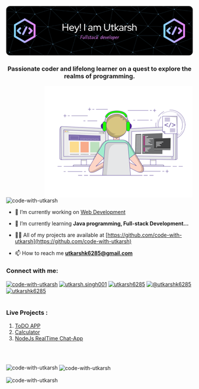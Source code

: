 <div align="center"> <img src="https://github.com/code-with-utkarsh/code-with-utkarsh/blob/main/github-header-image.png"> </div>
<h3 align="center">Passionate coder and lifelong learner on a quest to explore the realms of programming.</h3>
<img align="right" alt="Coding" width="400" src="https://raw.githubusercontent.com/devSouvik/devSouvik/master/gif3.gif">

<p align="left"> <img src="https://komarev.com/ghpvc/?username=code-with-utkarsh&label=Profile%20views&color=0e75b6&style=flat" alt="code-with-utkarsh" /> </p>

- 🔭 I’m currently working on [Web Development](https://github.com/code-with-utkarsh/)

- 🌱 I’m currently learning **Java programming, Full-stack Development...**

- 👨‍💻 All of my projects are available at [https://github.com/code-with-utkarsh](https://github.com/code-with-utkarsh)

- 📫 How to reach me **utkarshk6285@gmail.com**

<h3 align="left">Connect with me:</h3>
<p align="left">
<a href="https://linkedin.com/in/utkarsh-7a0127251" target="blank"><img align="center" src="https://raw.githubusercontent.com/rahuldkjain/github-profile-readme-generator/master/src/images/icons/Social/linked-in-alt.svg" alt="code-with-utkarsh" height="30" width="40" /></a>
<a href="https://instagram.com/utkarsh.singh001" target="blank"><img align="center" src="https://raw.githubusercontent.com/rahuldkjain/github-profile-readme-generator/master/src/images/icons/Social/instagram.svg" alt="utkarsh.singh001" height="30" width="40" /></a>
<a href="https://www.codechef.com/users/utkarsh6285" target="blank"><img align="center" src="https://cdn.jsdelivr.net/npm/simple-icons@3.1.0/icons/codechef.svg" alt="utkarsh6285" height="30" width="40" /></a>
<a href="https://www.hackerrank.com/profile/utkarshk6285" target="blank"><img align="center" src="https://raw.githubusercontent.com/rahuldkjain/github-profile-readme-generator/master/src/images/icons/Social/hackerrank.svg" alt="@utkarshk6285" height="30" width="40" /></a>
<a href="https://www.leetcode.com/utkarshk6285" target="blank"><img align="center" src="https://raw.githubusercontent.com/rahuldkjain/github-profile-readme-generator/master/src/images/icons/Social/leet-code.svg" alt="utkarshk6285" height="30" width="40" /></a>
<br><br>
<h3 align="left">Live Projects : </h3>

<ol>
<li><a href="https://iamnkr67.github.io/ToDo-App/" target="_blank"> ToDO APP </a></li>
  <li><a href="https://iamnkr67.github.io/Calculator/" target="_blank"> Calculator </a> </li>
<li><a href="https://github.com/iamnkr67/NodeJs_Realtime-Chat_Application" target="_blank"> NodeJs RealTime Chat-App </a></li>
</ol>


<br><br>
<p><img align="left" src="https://github-readme-stats.vercel.app/api/top-langs?username=code-with-utkarsh&show_icons=true&locale=en&layout=compact" alt="code-with-utkarsh" /></p>

<p>&nbsp;<img align="center" src="https://github-readme-stats.vercel.app/api?username=code-with-utkarsh&show_icons=true&locale=en" alt="code-with-utkarsh" /></p>

<p><img align="center" src="https://github-readme-streak-stats.herokuapp.com/?user=code-with-utkarsh&" alt="code-with-utkarsh" /></p>





